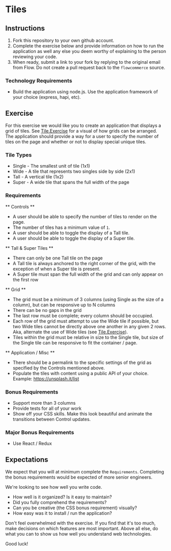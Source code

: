 # Tiles

## Instructions

1. Fork this repository to your own github account.
2. Complete the exercise below and provide information on how to run the application as well any else you deem worthy of explaining to the person reviewing your code.
3. When ready, submit a link to your fork by replying to the original email from Flow. Do not create a pull request back to the `flowcommerce` source.

### Technology Requirements

- Build the application using node.js. Use the application framework of your choice (express, hapi, etc).

## Exercise

For this exercise we would like you to create an application that displays a grid of tiles. See [Tile.Exercise](Tile.Exercise.png) for a visual of how grids can be arranged. The application should provide a way for a user to specify the number of tiles on the page and whether or not to display special unique tiles.

### Tile Types

* Single - The smallest unit of tile (1x1)
* Wide - A tile that represents two singles side by side (2x1)
* Tall - A vertical tile (1x2)
* Super - A wide tile that spans the full width of the page

### Requirements

** Controls **

* A user should be able to specify the number of tiles to render on the page.
* The number of tiles has a minimum value of `1`.
* A user should be able to toggle the display of a Tall tile.
* A user should be able to toggle the display of a Super tile.

** Tall & Super Tiles **

* There can only be one Tall tile on the page
* A Tall tile is always anchored to the right corner of the grid, with the exception of when a Super tile is present.
* A Super tile must span the full width of the grid and can only appear on the first row

** Grid **

* The grid must be a minimum of 3 columns (using Single as the size of a column), but can be responsive up to N columns
* There can be no gaps in the grid
* The last row must be complete; every column should be occupied.
* Each row of the grid must attempt to use the Wide tile if possible, but two Wide tiles cannot be directly above one another in any given 2 rows. Aka, alternate the use of Wide tiles (see [Tile.Exercise](Tile.Exercise.png)).
* Tiles within the grid must be relative in size to the Single tile, but size of the Single tile can be responsive to fit the container / page.

** Application / Misc **

* There should be a permalink to the specific settings of the grid as specified by the Controls mentioned above.
* Populate the tiles with content using a public API of your choice. Example: https://unsplash.it/list

### Bonus Requirements

* Support more than 3 columns
* Provide tests for all of your work
* Show off your CSS skills. Make this look beautiful and animate the transitions between Control updates.

### Major Bonus Requirements

* Use React / Redux

## Expectations

We expect that you will at minimum complete the `Requirements`. Completing the bonus requirements would be expected of more senior engineers.

We're looking to see how well you write code.

* How well is it organized? Is it easy to maintain?
* Did you fully comprehend the requirements?
* Can you be creative (the CSS bonus requirement) visually?
* How easy was it to install / run the application?

Don't feel overwhelmed with the exercise. If you find that it's too much, make decisions on which features are most important. Above all else, do what you can to show us how well you understand web technologies.

Good luck!
